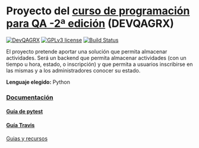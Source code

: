 # Proyecto del [curso de programación para QA -2ª edición](https://jj.github.io/curso-tdd/) (DEVQAGRX) 
[![DevQAGRX](https://img.shields.io/badge/DevQAGRX-blueviolet?style=for-the-badge&logo=Git)](https://github.com/JJ/curso-tdd)
[![GPLv3 license](https://img.shields.io/badge/License-GPLv3-blue.svg)](http://perso.crans.org/besson/LICENSE.html) 
[![Build Status](https://travis-ci.org/TaskingWorld/QAProject.svg?branch=master)](https://travis-ci.org/TaskingWorld/QAProject)


El proyecto pretende aportar una solución que permita almacenar actividades.
Será un backend que permita almacenar actividades (con un tiempo u hora, estado, o inscripción) y que permita a usuarios inscribirse en las mismas y a los administradores conocer su estado.

**Lenguaje elegido:** Python


### [Documentación](https://taskingworld.github.io/QAProject/)
#### [Guía de pytest](https://openanalytics.es/tutorial-de-pytest-que-es-instalar-fijar-afirmar/)
#### [Guía Travis](https://booleanbite.com/web/desarrollo-dirigido-por-pruebas/)

[Guias y recursos](https://github.com/alexrodriguezlop/IV-Project/edit/master/D/Git.md)

